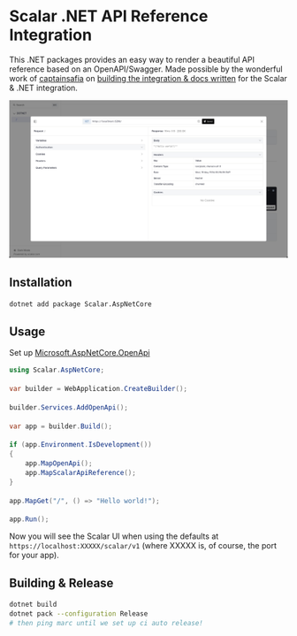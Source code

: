 # Scalar .NET API Reference Integration

This .NET packages provides an easy way to render a beautiful API reference based on an OpenAPI/Swagger. Made possible by the wonderful work of [captainsafia](https://github.com/captainsafia) on [building the integration & docs written](https://learn.microsoft.com/en-us/aspnet/core/fundamentals/minimal-apis/aspnetcore-openapi?view=aspnetcore-9.0&tabs=visual-studio#using-scalar-for-interactive-api-documentation) for the Scalar & .NET integration.

![dotnet](./dotnet.jpg)

## Installation

```bash
dotnet add package Scalar.AspNetCore
```

## Usage

Set up [Microsoft.AspNetCore.OpenApi](https://learn.microsoft.com/en-us/aspnet/core/fundamentals/minimal-apis/aspnetcore-openapi?view=aspnetcore-9.0&tabs=visual-studio)

```c#
using Scalar.AspNetCore;

var builder = WebApplication.CreateBuilder();

builder.Services.AddOpenApi();

var app = builder.Build();

if (app.Environment.IsDevelopment())
{
    app.MapOpenApi();
    app.MapScalarApiReference();
}

app.MapGet("/", () => "Hello world!");

app.Run();
```

Now you will see the Scalar UI when using the defaults at `https://localhost:XXXXX/scalar/v1` (where XXXXX is, of course, the port for your app). 

## Building & Release

```bash
dotnet build
dotnet pack --configuration Release
# then ping marc until we set up ci auto release!
```
